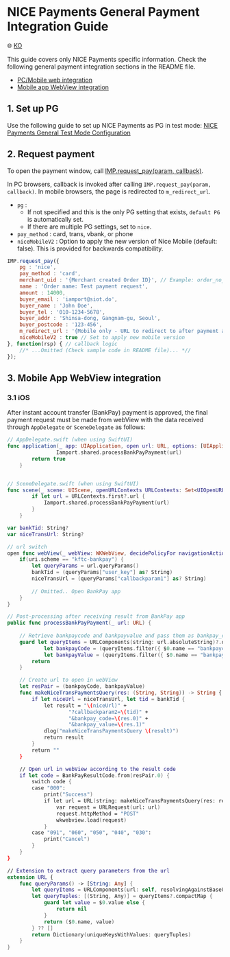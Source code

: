 # NICE Payments General Payment Integration Guide

:globe_with_meridians: [KO](/인증결제/sample/nice.md)

This guide covers only NICE Payments specific information. Check the following general payment integration sections in the README file.

- [PC/Mobile web integration](../README.md)
- [Mobile app WebView integration](../README.md#webview)

## 1. Set up PG

Use the following guide to set up NICE Payments as PG in test mode:
<a href="https://guide.iamport.kr/94861fdf-c937-473b-81f8-eba6bb4cff9f" target="_blank">NICE Payments General Test Mode Configuration</a>

## 2. Request payment

To open the payment window, call [IMP.request_pay(param, callback)](https://docs.iamport.kr/en-US/sdk/javascript-sdk#request_pay).  

In PC browsers, callback is invoked after calling `IMP.request_pay(param, callback)`.  In mobile browsers, the page is redirected to `m_redirect_url`.

- `pg` : 
    - If not specified and this is the only PG setting that exists, `default PG` is automatically set. 
	- If there are multiple PG settings, set to `nice`.
- `pay_method` : card, trans, vbank, or phone
- `niceMobileV2` : Option to apply the new version of Nice Mobile (default: false). This is provided for backwards compatibility.

```javascript
IMP.request_pay({
    pg : 'nice',
    pay_method : 'card',
    merchant_uid : '{Merchant created Order ID}', // Example: order_no_0001
    name : 'Order name: Test payment request',
    amount : 14000,
    buyer_email : 'iamport@siot.do',
    buyer_name : 'John Doe',
    buyer_tel : '010-1234-5678',
    buyer_addr : 'Shinsa-dong, Gangnam-gu, Seoul',
    buyer_postcode : '123-456',
    m_redirect_url : '{Mobile only - URL to redirect to after payment approval}', // Example: https://www.my-service.com/payments/complete/mobile
    niceMobileV2 : true // Set to apply new mobile version
}, function(rsp) { // callback logic
	//* ...Omitted (Check sample code in README file)... *//
});
```

## 3. Mobile App WebView integration

### 3.1 iOS

After instant account transfer (BankPay) payment is approved, the final payment request must be made from webView with the data received through `AppDelegate` or `SceneDelegate` as follows:

```swift
// AppDelegate.swift (when using SwiftUI)
func application(_ app: UIApplication, open url: URL, options: [UIApplication.OpenURLOptionsKey : Any] = [:]) -> Bool {
				Iamport.shared.processBankPayPayment(url)
        return true
    }


// SceneDelegate.swift (when using SwiftUI)
func scene(_ scene: UIScene, openURLContexts URLContexts: Set<UIOpenURLContext>) {
        if let url = URLContexts.first?.url {
            Iamport.shared.processBankPayPayment(url)
        }
    }
```

```swift
var bankTid: String?
var niceTransUrl: String?

// url switch
open func webView(_ webView: WKWebView, decidePolicyFor navigationAction: WKNavigationAction, decisionHandler: @escaping (WKNavigationActionPolicy) -> Void) {
	if(uri.scheme == "kftc-bankpay") {
	    let queryParams = url.queryParams()
	    bankTid = (queryParams["user_key"] as? String)
	    niceTransUrl = (queryParams["callbackparam1"] as? String)
	
	    // Omitted.. Open BankPay app 
	}
}

// Post-processing after receiving result from BankPay app
public func processBankPayPayment(_ url: URL) {
    
    // Retrieve bankpaycode and bankpayvalue and pass them as bankpay_code and bankpay_value, respectively
    guard let queryItems = URLComponents(string: url.absoluteString)?.queryItems,
            let bankpayCode = (queryItems.filter({ $0.name == "bankpaycode" }).first?.value),
            let bankpayValue = (queryItems.filter({ $0.name == "bankpayvalue" }).first?.value) else {
        return
    }

    // Create url to open in webView
    let resPair = (bankpayCode, bankpayValue)
    func makeNiceTransPaymentsQuery(res: (String, String)) -> String {
        if let niceUrl = niceTransUrl, let tid = bankTid {
            let result = "\(niceUrl)" +
                    "?callbackparam2=\(tid)" +
                    "&bankpay_code=\(res.0)" +
                    "&bankpay_value=\(res.1)"
            dlog("makeNiceTransPaymentsQuery \(result)")
            return result
        }
        return ""
    }

    // Open url in webView according to the result code
    if let code = BankPayResultCode.from(resPair.0) {
        switch code {
        case "000":
            print("Success")
            if let url = URL(string: makeNiceTransPaymentsQuery(res: resPair)) {
                var request = URLRequest(url: url)
                request.httpMethod = "POST"
                wkwebview.load(request)
            }
        case "091", "060", "050", "040", "030":
            print("Cancel")
        }
    }
}

// Extension to extract query parameters from the url
extension URL {
    func queryParams() -> [String: Any] {
        let queryItems = URLComponents(url: self, resolvingAgainstBaseURL: false)?.queryItems
        let queryTuples: [(String, Any)] = queryItems?.compactMap {
            guard let value = $0.value else {
                return nil
            }
            return ($0.name, value)
        } ?? []
        return Dictionary(uniqueKeysWithValues: queryTuples)
    }
}
```

